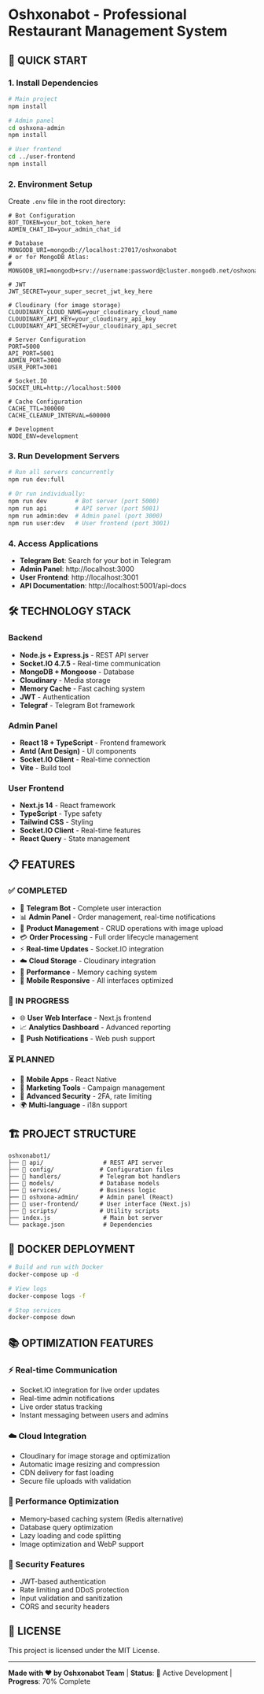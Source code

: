 # Oshxonabot - Professional Restaurant Management System

## 🚀 QUICK START

### 1. Install Dependencies

```bash
# Main project
npm install

# Admin panel
cd oshxona-admin
npm install

# User frontend
cd ../user-frontend
npm install
```

### 2. Environment Setup

Create `.env` file in the root directory:

```env
# Bot Configuration
BOT_TOKEN=your_bot_token_here
ADMIN_CHAT_ID=your_admin_chat_id

# Database
MONGODB_URI=mongodb://localhost:27017/oshxonabot
# or for MongoDB Atlas:
# MONGODB_URI=mongodb+srv://username:password@cluster.mongodb.net/oshxonabot

# JWT
JWT_SECRET=your_super_secret_jwt_key_here

# Cloudinary (for image storage)
CLOUDINARY_CLOUD_NAME=your_cloudinary_cloud_name
CLOUDINARY_API_KEY=your_cloudinary_api_key  
CLOUDINARY_API_SECRET=your_cloudinary_api_secret

# Server Configuration
PORT=5000
API_PORT=5001
ADMIN_PORT=3000
USER_PORT=3001

# Socket.IO
SOCKET_URL=http://localhost:5000

# Cache Configuration
CACHE_TTL=300000
CACHE_CLEANUP_INTERVAL=600000

# Development
NODE_ENV=development
```

### 3. Run Development Servers

```bash
# Run all servers concurrently
npm run dev:full

# Or run individually:
npm run dev        # Bot server (port 5000)
npm run api        # API server (port 5001)  
npm run admin:dev  # Admin panel (port 3000)
npm run user:dev   # User frontend (port 3001)
```

### 4. Access Applications

- **Telegram Bot**: Search for your bot in Telegram
- **Admin Panel**: http://localhost:3000
- **User Frontend**: http://localhost:3001
- **API Documentation**: http://localhost:5001/api-docs

## 🛠 TECHNOLOGY STACK

### Backend
- **Node.js + Express.js** - REST API server
- **Socket.IO 4.7.5** - Real-time communication
- **MongoDB + Mongoose** - Database
- **Cloudinary** - Media storage
- **Memory Cache** - Fast caching system
- **JWT** - Authentication
- **Telegraf** - Telegram Bot framework

### Admin Panel  
- **React 18 + TypeScript** - Frontend framework
- **Antd (Ant Design)** - UI components
- **Socket.IO Client** - Real-time connection
- **Vite** - Build tool

### User Frontend
- **Next.js 14** - React framework
- **TypeScript** - Type safety
- **Tailwind CSS** - Styling
- **Socket.IO Client** - Real-time features
- **React Query** - State management

## 📋 FEATURES

### ✅ COMPLETED
- 🤖 **Telegram Bot** - Complete user interaction
- 📊 **Admin Panel** - Order management, real-time notifications
- 🛒 **Product Management** - CRUD operations with image upload
- 💳 **Order Processing** - Full order lifecycle management
- ⚡ **Real-time Updates** - Socket.IO integration
- ☁️ **Cloud Storage** - Cloudinary integration
- 🚀 **Performance** - Memory caching system
- 📱 **Mobile Responsive** - All interfaces optimized

### 🔄 IN PROGRESS  
- 🌐 **User Web Interface** - Next.js frontend
- 📈 **Analytics Dashboard** - Advanced reporting
- 🔔 **Push Notifications** - Web push support

### ⏳ PLANNED
- 📱 **Mobile Apps** - React Native
- 🎯 **Marketing Tools** - Campaign management
- 🔐 **Advanced Security** - 2FA, rate limiting
- 🌍 **Multi-language** - i18n support

## 🏗 PROJECT STRUCTURE

```
oshxonabot1/
├── 📁 api/                 # REST API server
├── 📁 config/             # Configuration files
├── 📁 handlers/           # Telegram bot handlers  
├── 📁 models/             # Database models
├── 📁 services/           # Business logic
├── 📁 oshxona-admin/      # Admin panel (React)
├── 📁 user-frontend/      # User interface (Next.js)
├── 📁 scripts/            # Utility scripts
├── index.js               # Main bot server
└── package.json           # Dependencies
```

## 🐳 DOCKER DEPLOYMENT

```bash
# Build and run with Docker
docker-compose up -d

# View logs
docker-compose logs -f

# Stop services
docker-compose down
```

## 📚 OPTIMIZATION FEATURES

### ⚡ Real-time Communication
- Socket.IO integration for live order updates  
- Real-time admin notifications
- Live order status tracking
- Instant messaging between users and admins

### ☁️ Cloud Integration
- Cloudinary for image storage and optimization
- Automatic image resizing and compression
- CDN delivery for fast loading
- Secure file uploads with validation

### 🚀 Performance Optimization
- Memory-based caching system (Redis alternative)
- Database query optimization
- Lazy loading and code splitting
- Image optimization and WebP support

### 🔐 Security Features
- JWT-based authentication
- Rate limiting and DDoS protection
- Input validation and sanitization
- CORS and security headers

## 📄 LICENSE

This project is licensed under the MIT License.

---

**Made with ❤️ by Oshxonabot Team** | **Status**: 🔄 Active Development | **Progress**: 70% Complete